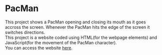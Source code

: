 # PacMan
This project shows a PacMan opening and closing its mouth as it goes accross the screen. Whenever the PacMan hits the edge of the screen it switches directions.<br>
This project is a website coded using HTML(for the webpage elements) and JavaScript(for the movement of the PacMan character).<br>
You can access the website [here](https://shashankthirumale.github.io/PacMan/).

